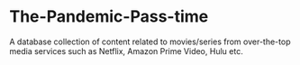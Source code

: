 # The-Pandemic-Pass-time
A database collection of content related to movies/series from over-the-top media services such as Netflix, Amazon Prime Video, Hulu etc.
